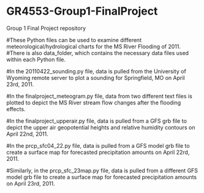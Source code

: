# GR4553-Group1-FinalProject
Group 1 Final Project repository 

#These Python files can be used to examine different meteorological/hydrological charts for the MS River Flooding of 2011.
#There is also data_folder, which contains the necessary data files used within each Python file.

#In the 20110422_sounding.py file, data is pulled from the University of Wyoming remote server to plot a sounding for Springfield, MO on April 23rd, 2011.

#In the finalproject_meteogram.py file, data from two different text files is plotted to depict the MS River stream flow changes after the flooding effects.

#In the finalproject_upperair.py file, data is pulled from a GFS grb file to depict the upper air geopotential heights and relative humidity contours on April 22nd, 2011.

#In the prcp_sfc04_22.py file, data is pulled from a GFS model grb file to create a surface map for forecasted precipitation amounts on April 22rd, 2011.

#Similarly, in the prcp_sfc_23map.py file, data is pulled from a different GFS model grb file to create a surface map for forecasted precipitation amounts on April 23rd, 2011. 
